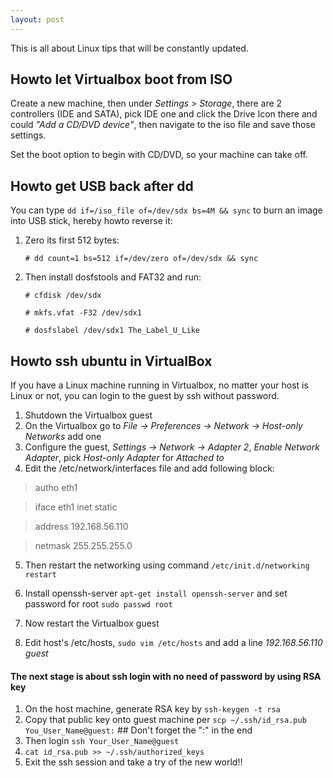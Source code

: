 ```yaml
---
layout: post
---
```

This is all about Linux tips that will be constantly updated.

## Howto let Virtualbox boot from ISO ##
Create a new machine, then under *Settings > Storage*, there are 2 controllers (IDE and SATA), pick IDE one and click the Drive Icon there and could *"Add a CD/DVD device"*, then navigate to the iso file and save those settings.

Set the boot option to begin with CD/DVD, so your machine can take off.


## Howto get USB back after dd ##
You can type `dd if=/iso_file of=/dev/sdx bs=4M && sync` to burn an image into USB stick, hereby howto reverse it:

1. Zero its first 512 bytes:

    `# dd count=1 bs=512 if=/dev/zero of=/dev/sdx && sync`

2. Then install dosfstools and FAT32 and run:

    `# cfdisk /dev/sdx`

    `# mkfs.vfat -F32 /dev/sdx1`

    `# dosfslabel /dev/sdx1 The_Label_U_Like`

## Howto ssh ubuntu in VirtualBox ##
If you have a Linux machine running in Virtualbox, no matter your host is Linux or not, you can login to the guest by ssh without password.

1. Shutdown the Virtualbox guest
2. On the Virtualbox go to *File -> Preferences -> Network -> Host-only Networks* add one
3. Configure the guest, *Settings -> Network -> Adapter 2*, *Enable Network Adapter*, pick *Host-only Adapter* for *Attached to*
4. Edit the /etc/network/interfaces file and add following block:

>autho eth1

>iface eth1 inet static

>address 192.168.56.110

>netmask 255.255.255.0

5. Then restart the networking using command `/etc/init.d/networking restart`
6. Install openssh-server `apt-get install openssh-server` and set password for root `sudo passwd root`
7. Now restart the Virtualbox	 guest

8. Edit host's /etc/hosts, `sudo vim /etc/hosts` and add a line *192.168.56.110  guest*

#### The next stage is about ssh login with no need of password by using RSA key ####
1. On the host machine, generate RSA key by `ssh-keygen -t rsa`
2. Copy that public key onto guest machine per `scp ~/.ssh/id_rsa.pub You_User_Name@guest:`  ## Don't forget the ":" in the end
3. Then login `ssh Your_User_Name@guest`
4. `cat id_rsa.pub >> ~/.ssh/authorized_keys`
5. Exit the ssh session and take a try of the new world!!

